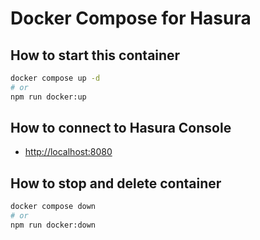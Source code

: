 # Docker Compose for Hasura

## How to start this container

```bash
docker compose up -d
# or
npm run docker:up
```

## How to connect to Hasura Console

- <http://localhost:8080>

## How to stop and delete container

```bash
docker compose down
# or
npm run docker:down
```
